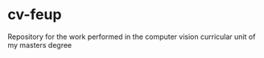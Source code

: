 # cv-feup
Repository for the work performed in the computer vision curricular unit of my masters degree
